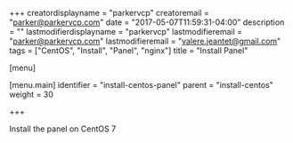 +++
creatordisplayname = "parkervcp"
creatoremail = "parker@parkervcp.com"
date = "2017-05-07T11:59:31-04:00"
description = ""
lastmodifierdisplayname = "parkervcp"
lastmodifieremail = "parker@parkervcp.com"
lastmodifieremail = "valere.jeantet@gmail.com"
tags = ["CentOS", "Install", "Panel", "nginx"]
title = "Install Panel"

[menu]

  [menu.main]
    identifier = "install-centos-panel"
    parent = "install-centos"
    weight = 30

+++

Install the panel on CentOS 7
